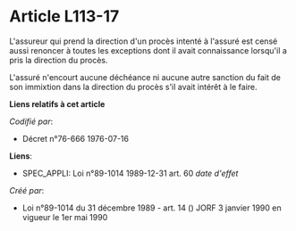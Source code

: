 # Article L113-17

L'assureur qui prend la direction d'un procès intenté à l'assuré est censé aussi renoncer à toutes les exceptions dont il
avait connaissance lorsqu'il a pris la direction du procès.

L'assuré n'encourt aucune déchéance ni aucune autre sanction du fait de son immixtion dans la direction du procès s'il avait
intérêt à le faire.

**Liens relatifs à cet article**

_Codifié par_:

  - Décret n°76-666 1976-07-16

**Liens**:

  - SPEC_APPLI: Loi n°89-1014 1989-12-31 art. 60 *date d'effet*

_Créé par_:

  - Loi n°89-1014 du 31 décembre 1989 - art. 14 () JORF 3 janvier 1990 en vigueur le 1er mai 1990
